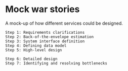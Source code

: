 # Mock war stories
A mock-up of how different services could be designed.  

    Step 1: Requirements clarifications
    Step 2: Back-of-the-envelope estimation
    Step 3: System interface definition
    Step 4: Defining data model
    Step 5: High-level design

    Step 6: Detailed design
    Step 7: Identifying and resolving bottlenecks
